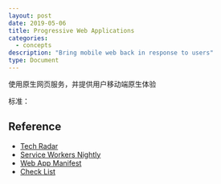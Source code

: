 ```yaml
---
layout: post
date: 2019-05-06
title: Progressive Web Applications
categories:
  - concepts
description: "Bring mobile web back in response to users"
type: Document
---
```


使用原生网页服务，并提供用户移动端原生体验

标准：

## Reference
* [Tech Radar](https://www.thoughtworks.com/radar/techniques/progressive-web-applications)
* [Service Workers Nightly](https://w3c.github.io/ServiceWorker/)
* [Web App Manifest](https://www.w3.org/TR/appmanifest/)
* [Check List](https://developers.google.com/web/progressive-web-apps/checklist)